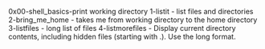 0x00-shell_basics-print working directory
1-listit - list files and directories
2-bring_me_home - takes me from working directory to the home directory
3-listfiles - long list of files
4-listmorefiles - Display current directory contents, including hidden files (starting with .). Use the long format.
